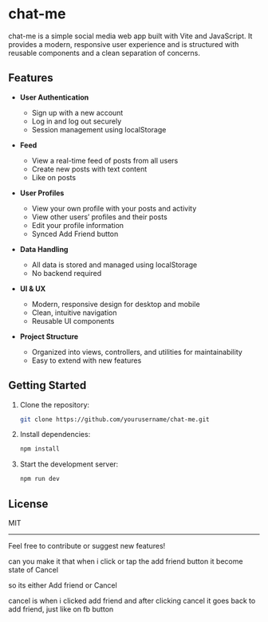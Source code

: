 
# chat-me

chat-me is a simple social media web app built with Vite and JavaScript. It provides a modern, responsive user experience and is structured with reusable components and a clean separation of concerns.

## Features

- **User Authentication**
  - Sign up with a new account
  - Log in and log out securely
  - Session management using localStorage

- **Feed**
  - View a real-time feed of posts from all users
  - Create new posts with text content
  - Like on posts

- **User Profiles**
  - View your own profile with your posts and activity
  - View other users’ profiles and their posts
  - Edit your profile information
  - Synced Add Friend button

- **Data Handling**
  - All data is stored and managed using localStorage
  - No backend required

- **UI & UX**
  - Modern, responsive design for desktop and mobile
  - Clean, intuitive navigation
  - Reusable UI components

- **Project Structure**
  - Organized into views, controllers, and utilities for maintainability
  - Easy to extend with new features

## Getting Started

1. Clone the repository:
   ```sh
   git clone https://github.com/yourusername/chat-me.git
   ```
2. Install dependencies:
   ```sh
   npm install
   ```
3. Start the development server:
   ```sh
   npm run dev
   ```

## License

MIT

---

Feel free to contribute or suggest new features!



can you make it that when i click or tap the add friend button it become state of Cancel

so its either Add friend or Cancel

cancel is when i clicked add friend and after clicking cancel it goes back to add friend, just like on fb button
